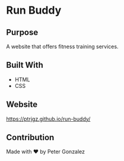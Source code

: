 # Run Buddy

## Purpose
A website that offers fitness training services.

## Built With 
* HTML
* CSS

## Website
https://ptrjgz.github.io/run-buddy/

## Contribution
Made with ❤️ by Peter Gonzalez
